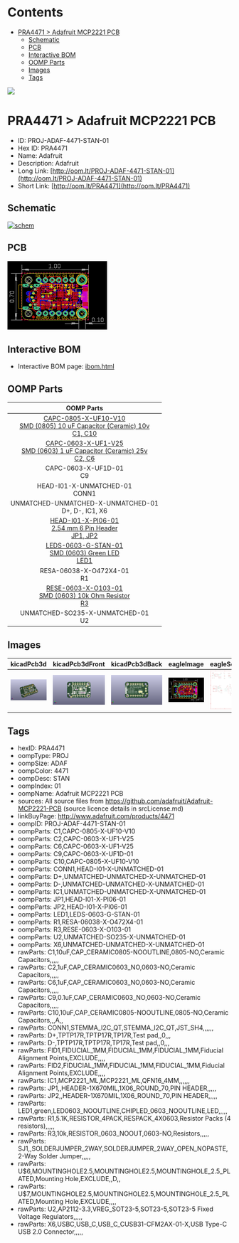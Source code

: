 



Contents
========

* [PRA4471 > Adafruit MCP2221 PCB](#pra4471--adafruit-mcp2221-pcb)
	* [Schematic](#schematic)
	* [PCB](#pcb)
	* [Interactive BOM](#interactive-bom)
	* [OOMP Parts](#oomp-parts)
	* [Images](#images)
	* [Tags](#tags)
  
![][im]
# PRA4471 > Adafruit MCP2221 PCB

- ID: PROJ-ADAF-4471-STAN-01
- Hex ID: PRA4471
- Name: Adafruit
- Description: Adafruit
- Long Link: [http://oom.lt/PROJ-ADAF-4471-STAN-01](http://oom.lt/PROJ-ADAF-4471-STAN-01)
- Short Link: [http://oom.lt/PRA4471](http://oom.lt/PRA4471)

## Schematic
  
[![schem](eagleSchemImage.png)](eagleSchemImage.png)
## PCB
  
[![pcb](eagleImage.png)](eagleImage.png)
## Interactive BOM

- Interactive BOM page: [ibom.html](https://htmlpreview.github.io/?https://github.com/oomlout/oomlout_OOMP_projects/blob/main/PROJ-ADAF-4471-STAN-01/kicad/bom/ibom.html)

## OOMP Parts
  

|OOMP Parts|
| :---: |
|[CAPC-0805-X-UF10-V10<br> SMD (0805) 10 uF Capacitor (Ceramic) 10v<br> C1, C10](https://github.com/oomlout/oomlout_OOMP_parts/tree/main/CAPC-0805-X-UF10-V10/)|
|[CAPC-0603-X-UF1-V25<br> SMD (0603) 1 uF Capacitor (Ceramic) 25v<br> C2, C6](https://github.com/oomlout/oomlout_OOMP_parts/tree/main/CAPC-0603-X-UF1-V25/)|
|CAPC-0603-X-UF1D-01<BR>C9|
|HEAD-I01-X-UNMATCHED-01<BR>CONN1|
|UNMATCHED-UNMATCHED-X-UNMATCHED-01<BR>D+, D-, IC1, X6|
|[HEAD-I01-X-PI06-01<br> 2.54 mm 6 Pin Header<br> JP1, JP2](https://github.com/oomlout/oomlout_OOMP_parts/tree/main/HEAD-I01-X-PI06-01/)|
|[LEDS-0603-G-STAN-01<br> SMD (0603) Green LED<br> LED1](https://github.com/oomlout/oomlout_OOMP_parts/tree/main/LEDS-0603-G-STAN-01/)|
|RESA-06038-X-O472X4-01<BR>R1|
|[RESE-0603-X-O103-01<br> SMD (0603) 10k Ohm Resistor<br> R3](https://github.com/oomlout/oomlout_OOMP_parts/tree/main/RESE-0603-X-O103-01/)|
|UNMATCHED-SO235-X-UNMATCHED-01<BR>U2|

## Images
  
  

|kicadPcb3d|kicadPcb3dFront|kicadPcb3dBack|eagleImage|eagleSchemImage|
| :---: | :---: | :---: | :---: | :---: |
|[![kicadPcb3d](kicadPcb3d_140.png)](kicadPcb3d.png)|[![kicadPcb3dFront](kicadPcb3dFront_140.png)](kicadPcb3dFront.png)|[![kicadPcb3dBack](kicadPcb3dBack_140.png)](kicadPcb3dBack.png)|[![eagleImage](eagleImage_140.png)](eagleImage.png)|[![eagleSchemImage](eagleSchemImage_140.png)](eagleSchemImage.png)|

## Tags

- hexID: PRA4471
- oompType: PROJ
- oompSize: ADAF
- oompColor: 4471
- oompDesc: STAN
- oompIndex: 01
- oompName: Adafruit MCP2221 PCB
- sources: All source files from https://github.com/adafruit/Adafruit-MCP2221-PCB (source licence details in srcLicense.md)
- linkBuyPage: http://www.adafruit.com/products/4471
- oompID: PROJ-ADAF-4471-STAN-01
- oompParts: C1,CAPC-0805-X-UF10-V10
- oompParts: C2,CAPC-0603-X-UF1-V25
- oompParts: C6,CAPC-0603-X-UF1-V25
- oompParts: C9,CAPC-0603-X-UF1D-01
- oompParts: C10,CAPC-0805-X-UF10-V10
- oompParts: CONN1,HEAD-I01-X-UNMATCHED-01
- oompParts: D+,UNMATCHED-UNMATCHED-X-UNMATCHED-01
- oompParts: D-,UNMATCHED-UNMATCHED-X-UNMATCHED-01
- oompParts: IC1,UNMATCHED-UNMATCHED-X-UNMATCHED-01
- oompParts: JP1,HEAD-I01-X-PI06-01
- oompParts: JP2,HEAD-I01-X-PI06-01
- oompParts: LED1,LEDS-0603-G-STAN-01
- oompParts: R1,RESA-06038-X-O472X4-01
- oompParts: R3,RESE-0603-X-O103-01
- oompParts: U2,UNMATCHED-SO235-X-UNMATCHED-01
- oompParts: X6,UNMATCHED-UNMATCHED-X-UNMATCHED-01
- rawParts: C1,10uF,CAP_CERAMIC0805-NOOUTLINE,0805-NO,Ceramic Capacitors,,,,,
- rawParts: C2,1uF,CAP_CERAMIC0603_NO,0603-NO,Ceramic Capacitors,,,,,
- rawParts: C6,1uF,CAP_CERAMIC0603_NO,0603-NO,Ceramic Capacitors,,,,,
- rawParts: C9,0.1uF,CAP_CERAMIC0603_NO,0603-NO,Ceramic Capacitors,,,,,
- rawParts: C10,10uF,CAP_CERAMIC0805-NOOUTLINE,0805-NO,Ceramic Capacitors,,,A,,
- rawParts: CONN1,STEMMA_I2C_QT,STEMMA_I2C_QT,JST_SH4,,,,,,
- rawParts: D+,TPTP17R,TPTP17R,TP17R,Test pad,,0,,,
- rawParts: D-,TPTP17R,TPTP17R,TP17R,Test pad,,0,,,
- rawParts: FID1,FIDUCIAL_1MM,FIDUCIAL_1MM,FIDUCIAL_1MM,Fiducial Alignment Points,EXCLUDE,,,,
- rawParts: FID2,FIDUCIAL_1MM,FIDUCIAL_1MM,FIDUCIAL_1MM,Fiducial Alignment Points,EXCLUDE,,,,
- rawParts: IC1,MCP2221_ML,MCP2221_ML,QFN16_4MM,,,,,,
- rawParts: JP1,,HEADER-1X670MIL,1X06_ROUND_70,PIN HEADER,,,,,
- rawParts: JP2,,HEADER-1X670MIL,1X06_ROUND_70,PIN HEADER,,,,,
- rawParts: LED1,green,LED0603_NOOUTLINE,CHIPLED_0603_NOOUTLINE,LED,,,,,
- rawParts: R1,5.1K,RESISTOR_4PACK,RESPACK_4X0603,Resistor Packs (4 resistors),,,,,
- rawParts: R3,10k,RESISTOR_0603_NOOUT,0603-NO,Resistors,,,,,
- rawParts: SJ1,,SOLDERJUMPER_2WAY,SOLDERJUMPER_2WAY_OPEN_NOPASTE,2-Way Solder Jumper,,,,,
- rawParts: U$6,MOUNTINGHOLE2.5,MOUNTINGHOLE2.5,MOUNTINGHOLE_2.5_PLATED,Mounting Hole,EXCLUDE,,D,,
- rawParts: U$7,MOUNTINGHOLE2.5,MOUNTINGHOLE2.5,MOUNTINGHOLE_2.5_PLATED,Mounting Hole,EXCLUDE,,,,
- rawParts: U2,AP2112-3.3,VREG_SOT23-5,SOT23-5,SOT23-5 Fixed Voltage Regulators,,,,,
- rawParts: X6,USBC,USB_C,USB_C_CUSB31-CFM2AX-01-X,USB Type-C USB 2.0 Connector,,,,,



[im]: kicadPcb3d_450.png
